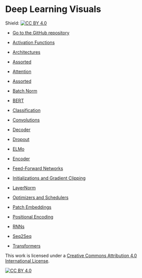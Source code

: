 # Deep Learning Visuals

Shield: [![CC BY 4.0][cc-by-shield]][cc-by]

- [Go to the GitHub repository](https://github.com/dvgodoy/dl-visuals)

- [Activation Functions](https://dvgodoy.github.io/dl-visuals/Activation%20Functions/index.md)
- [Architectures](https://dvgodoy.github.io/dl-visuals/Architectures/index.md)
- [Assorted](https://dvgodoy.github.io/dl-visuals/Assorted/index.md)
- [Attention](https://dvgodoy.github.io/dl-visuals/Attention/index.md)
- [Assorted](https://dvgodoy.github.io/dl-visuals/Assorted/index.md)
- [Batch Norm](https://dvgodoy.github.io/dl-visuals/BatchNorm/index.md)
- [BERT](https://dvgodoy.github.io/dl-visuals/BERT/index.md)
- [Classification](https://dvgodoy.github.io/dl-visuals/Classification/index.md)
- [Convolutions](https://dvgodoy.github.io/dl-visuals/Convolutions/index.md)
- [Decoder](https://dvgodoy.github.io/dl-visuals/Decoder/index.md)
- [Dropout](https://dvgodoy.github.io/dl-visuals/Dropout/index.md)
- [ELMo](https://dvgodoy.github.io/dl-visuals/ELMo/index.md)
- [Encoder](https://dvgodoy.github.io/dl-visuals/Encoder/index.md)
- [Feed-Forward Networks](https://dvgodoy.github.io/dl-visuals/Feed-Forward%20Networks/index.md)
- [Initializations and Gradient Clipping](https://dvgodoy.github.io/dl-visuals/Initializations%20and%20Clipping/index.md)
- [LayerNorm](https://dvgodoy.github.io/dl-visuals/LayerNorm/index.md)
- [Optimizers and Schedulers](https://dvgodoy.github.io/dl-visuals/Optimizers%20and%20Schedulers/index.md)
- [Patch Embeddings](https://dvgodoy.github.io/dl-visuals/Patch%20Embeddings/index.md)
- [Positional Encoding](https://dvgodoy.github.io/dl-visuals/Positional%20Encoding/index.md)
- [RNNs](https://dvgodoy.github.io/dl-visuals/RNNs/index.md)
- [Seq2Seq](https://dvgodoy.github.io/dl-visuals/Seq2Seq/index.md)
- [Transformers](https://dvgodoy.github.io/dl-visuals/Transformers/index.md)

This work is licensed under a
[Creative Commons Attribution 4.0 International License][cc-by].

[![CC BY 4.0][cc-by-image]][cc-by]

[cc-by]: http://creativecommons.org/licenses/by/4.0/
[cc-by-image]: https://i.creativecommons.org/l/by/4.0/88x31.png
[cc-by-shield]: https://img.shields.io/badge/License-CC%20BY%204.0-lightgrey.svg
